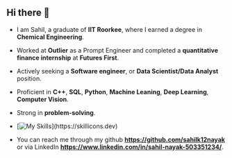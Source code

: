 <!--
**sahilk12nayak/sahilk12nayak** is a ✨ _special_ ✨ repository because its `README.md` (this file) appears on your GitHub profile.

Here are some ideas to get you started:

- 🔭 I’m currently working on ...
- 🌱 I’m currently learning ...
- 👯 I’m looking to collaborate on ...
- 🤔 I’m looking for help with ...
- 💬 Ask me about ...
- 📫 How to reach me: ...
- 😄 Pronouns: ...
- ⚡ Fun fact: ...
-->



## Hi there 👋
- I am Sahil, a graduate of **IIT Roorkee**, where I earned a degree in **Chemical Engineering**.

- Worked at **Outlier** as a Prompt Engineer and completed a **quantitative finance internship** at **Futures First**.

- Actively seeking a **Software engineer**, or **Data Scientist/Data Analyst** position.

- Proficient in **C++**, **SQL**, **Python**, **Machine Leaning**, **Deep Learning**, **Computer Vision**.
- Strong in **problem-solving**.

- [![My Skills](https://skillicons.dev/icons?i=cpp,py,git,github,ubuntu,mysql,opencv,sklearn,tensorflow,)](https://skillicons.dev)

- You can reach me through my github **https://github.com/sahilk12nayak** or via LinkedIn **https://www.linkedin.com/in/sahil-nayak-503351234/**.
